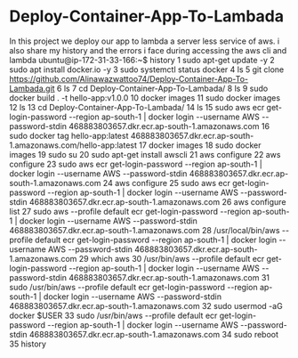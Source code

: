 # Deploy-Container-App-To-Lambada
In this project we deploy our app to lambda a server less service of aws.
i also share my history and the errors i face during accessing the aws cli and lambda
ubuntu@ip-172-31-33-166:~$ history
    1  sudo apt-get update -y
    2  sudo apt install docker.io -y
    3  sudo systemctl status docker
    4  ls
    5  git clone https://github.com/Alinawazwattoo74/Deploy-Container-App-To-Lambada.git
    6  ls
    7  cd Deploy-Container-App-To-Lambada/
    8  ls
    9  sudo docker build . -t hello-app:v1.0.0
   10  docker images
   11  sudo docker images
   12  ls
   13  cd Deploy-Container-App-To-Lambada/
   14  ls
   15  sudo aws ecr get-login-password --region ap-south-1 | docker login --username AWS --password-stdin 468883803657.dkr.ecr.ap-south-1.amazonaws.com
   16  sudo docker tag hello-app:latest 468883803657.dkr.ecr.ap-south-1.amazonaws.com/hello-app:latest
   17  docker images
   18  sudo docker images
   19  sudo su
   20  sudo apt-get install awscli
   21  aws configure
   22  aws configure
   23  sudo aws ecr get-login-password --region ap-south-1 | docker login --username AWS --password-stdin 468883803657.dkr.ecr.ap-south-1.amazonaws.com
   24  aws configure
   25  sudo aws ecr get-login-password --region ap-south-1 | docker login --username AWS --password-stdin 468883803657.dkr.ecr.ap-south-1.amazonaws.com
   26  aws configure list
   27  sudo aws --profile default ecr get-login-password --region ap-south-1 | docker login --username AWS --password-stdin 468883803657.dkr.ecr.ap-south-1.amazonaws.com
   28  /usr/local/bin/aws --profile default ecr get-login-password --region ap-south-1 | docker login --username AWS --password-stdin 468883803657.dkr.ecr.ap-south-1.amazonaws.com
   29  which aws
   30  /usr/bin/aws --profile default ecr get-login-password --region ap-south-1 | docker login --username AWS --password-stdin 468883803657.dkr.ecr.ap-south-1.amazonaws.com
   31  sudo /usr/bin/aws --profile default ecr get-login-password --region ap-south-1 | docker login --username AWS --password-stdin 468883803657.dkr.ecr.ap-south-1.amazonaws.com
   32  sudo usermod -aG docker $USER
   33  sudo /usr/bin/aws --profile default ecr get-login-password --region ap-south-1 | docker login --username AWS --password-stdin 468883803657.dkr.ecr.ap-south-1.amazonaws.com
   34  sudo reboot
   35  history
